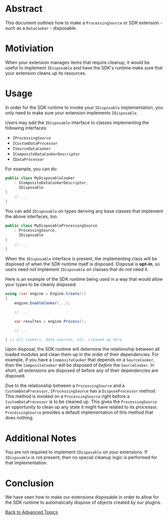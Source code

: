 # Abstract

This document outlines how to make a `ProcessingSource` or SDK
extension - such as a `DataCooker` - disposable.

# Motiviation

When your extension manages items that require cleanup, it would be useful to
implement `IDisposable` and have the SDK's runtime make sure that your
extension cleans up its resources.

# Usage

In order for the SDK runtime to invoke your `IDisposable` implementation, you
only need to make sure your extension implements `IDisposable`.

Users may add the `IDisposable` interface to classes implementing the following
interfaces:
- `IProcessingSource`
- `ICustomDataProcessor`
- `ISourceDataCooker`
- `ICompositeDataCookerDescriptor`
- `IDataProcessor`

For example, you can do:
````cs
public class MyDisposableCooker
    : ICompositeDataCookerDescriptor,
      IDisposable
{
    // ...
}
````

You can add `IDisposable` on types deriving any base classes that implement the
above interfaces, too.

````cs
public class MyDisposableProcessingSource
    : ProcessingSource,
      IDisposable
{
    // ...
}
````

When the `IDisposable` interface is present, the implementing class will be
disposed of when the SDK runtime itself is disposed. Disposal is __opt-in__, so
users need not implement `IDisposable` on classes that do not need it.

Here is an example of the SDK runtime being used in a way that would allow your
types to be cleanly disposed:

````cs
using (var engine = Engine.Create())
{
    engine.EnableCooker(...);

    // ...

    var resultes = engine.Process();

    // ...

} // all cookers, data sources, etc. cleaned up here
````

Upon disposal, the SDK runtime will determine the relationship between all
loaded modules and clean them up in the order of their dependencies. For
example, if you have a `CompositeCooker` that depends on a `SourceCooker`,
then the `CompositeCooker` will be disposed of _before_ the `SourceCooker`.
In short, all extensions are disposed of before any of their dependencies are
disposed.

Due to the relationship between a `ProcessingSource` and a
`CustomDataProcessor`, `IProcessingSource` has a `DisposeProcessor` method.
This method is invoked on a `ProcessingSource` right before a
`CustomDataProcessor` is to be cleaned up. This gives the `ProcessingSource` an
opportunity to clean up any state it might have related to its processor.
`ProcessingSource` provides a default implementation of this method that
does nothing.

# Additional Notes

You are not required to implement `IDisposable` on your extensions. If 
`IDisposable` is not present, then no special cleanup logic is performed for
that implementation.

# Conclusion

We have seen how to make our extensions disposable in order to allow for the
SDK runtime to automatically dispose of objects created by our plugins.

[Back to Advanced Topics](Overview.md)
